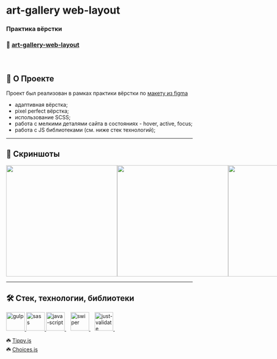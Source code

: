 # art-gallery web-layout
### Практика вёрстки 
### 🔗 [art-gallery-web-layout](https://blanchard.little-wing.ru)<br><br><br>

##  📖 О Проекте<br>
Проект был реализован в рамках практики вёрстки по [макету из figma](https://www.figma.com/file/bDWncQbm0D91rgtqwE2FKn/Blanchard-(Copy)?node-id=0-1&t=mOFPFHheqbp1Jqyy-0)
- адаптивная вёрстка;
- pixel perfect вёрстка;
- использование SCSS;
- работа с мелкими деталями сайта в состояниях - hover, active, focus;
- работа с JS библиотеками (см. ниже стек технологий);

---
## 📸 Скриншоты<br>

<div style="display: flex;">
  <img style="height: 300px" src="https://user-images.githubusercontent.com/77357671/232829566-ed593493-d4c8-4111-8e31-e0c32c043610.jpg"/>
  <img style="height: 300px" src="https://user-images.githubusercontent.com/77357671/232829913-8338e3c3-4c43-438f-894d-e1aca17e8fb4.jpg"/>
  <img style="height: 300px" src="https://user-images.githubusercontent.com/77357671/232831675-dbaf5465-35c2-4dfe-9f9c-909b04dc2da9.jpg"/>
  <img style="height: 300px" src="https://user-images.githubusercontent.com/77357671/232831866-d015773a-342b-4fc6-920e-418e518c5529.jpg"/>
  <img style="height: 300px" src="https://user-images.githubusercontent.com/77357671/232832211-2868f2e1-1012-4c7f-99ec-14e268372095.jpg"/>
  <img style="height: 300px" src="https://user-images.githubusercontent.com/77357671/232832368-98fc78e6-3187-4be7-a6de-43446e9cc25a.jpg"/>
  <img style="height: 300px" src="https://user-images.githubusercontent.com/77357671/232843462-b1be5b74-8524-4758-907f-5da395c12d81.jpg"/>
  <img style="height: 300px" src="https://user-images.githubusercontent.com/77357671/232843668-817750cf-2688-44c6-bf84-67bd080d279d.jpg"/>
  <img style="height: 300px" src="https://user-images.githubusercontent.com/77357671/232843857-43a3efab-4c18-4d84-8c4d-af1ee7683c7b.jpg"/>
  <img style="height: 300px" src="https://user-images.githubusercontent.com/77357671/232844002-47146d81-57f6-40a9-9e99-d1a220d365c3.jpg"/>
</div>

---
## 🛠 Стек, технологии, библиотеки<br>
<div>
  <a href="https://gulpjs.com/">
    <img width="50" height="50" title="gulp" src="https://user-images.githubusercontent.com/77357671/210009329-ffb40272-c4e2-4f19-9a02-09fc510d5fac.svg"/>
  </a>
  <a href="https://sass-scss.ru/">
    <img width="50" height="50" title="sass" src="https://user-images.githubusercontent.com/77357671/227791678-949b584b-dc12-457c-85d1-ed110e5a1faa.svg"/>
  </a>
  <a href="https://www.javascript.com/" >
    <img width="50" height="50" title="java-script" src="https://user-images.githubusercontent.com/77357671/210012086-6591b665-5700-4d93-ba8d-90f91bec4bd6.svg"/>
  </a>&nbsp;&nbsp;
  <a href="https://swiperjs.com" >
    <img width="50" height="50" title="swiper" src="https://user-images.githubusercontent.com/77357671/232847439-a3d37300-7326-4110-a78e-ca5fd1a958bf.svg"/>
  </a>&nbsp;&nbsp;
  <a href="https://just-validate.dev/" >
    <img  height="50" title="just-validate" src="https://user-images.githubusercontent.com/77357671/232849661-6cdeb0bb-9652-4768-bed0-fbe027fbf3b4.svg"/>
  </a>&nbsp;&nbsp;
</div>

☘️&nbsp;[Tippy.js](https://atomiks.github.io/tippyjs/)<br>
☘️&nbsp;[Choices.js ](https://github.com/Choices-js/Choices)<br>








